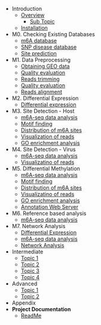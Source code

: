 - Introduction
  - [Overview](basics/overview.md)
    - [Sub Topic](basics/requirements/sub-topic.md)
  - [Installation](basics/installation.md)
- M0. Checking Existing Databases
  - [m6A database](M0_Checking_Existing_Databases/m6A_Atlas.md)
  - [SNP disease database](M0_Checking_Existing_Databases/RMDisease.md)
  - [Site prediction](M0_Checking_Existing_Databases/Whistle_Server.md)
- M1. Data Preprocessing
  - [Obtaining GEO data](M1_Data_Preprocessing/SRA_toolkit.md)
  - [Quality evaluation](M1_Data_Preprocessing/FASTQC.md)
  - [Reads trimming](M1_Data_Preprocessing/Trim_Galore.md)
  - [Quality evaluation](M1_Data_Preprocessing/Trumpet.md)
  - [Reads alignment](M1_Data_Preprocessing/Hisat2.md)
- M2. Differential Expression
  - [Differential expression](M2_Differential_Expression/Ballgown.md)
- M3. Site Detection - Host
  - [m6A-seq data analysis ](M3_Site_Detection_Host/exomePeak2.md)
  - [Motif finding](M3_Site_Detection_Host/STREME.md)
  - [Distribution of m6A sites](M3_Site_Detection_Host/MetaTX.md)
  - [Visualization of reads](M3_Site_Detection_Host/IGV.md)
  - [GO enrichment analysis](M3_Site_Detection_Host/DAVID.md)
- M4. Site Detection - Virus
  - [m6A-seq data analysis](M4_Site_Detection_Virus/exomePeak2.md)
  - [Visualizatino of reads](M4_Site_Detection_Virus/IGV.md)
- M5. Differential Methylation
  - [m6A-seq data analysis](M5_Differential_Methylation/exomePeak2.md)
  - [Motif finding](M5_Differential_Methylation/STREME.md)
  - [Distribution of m6A sites](M5_Differential_Methylation/MetaTX.md)
  - [Visualizatino of reads](M5_Differential_Methylation/IGV.md)
  - [GO enrichment analysis](M5_Differential_Methylation/DAVID.md)
  - [Annotation Web Server](M5_Differential_Methylation/RNAmod.md)
- M6. Reference based analysis
  - [m6A-seq data analysis](M6_Reference_Based_Analysis/exomePeak2.md)
- M7. Network Analysis
  - [Differential Expression](M7_Network_Analysis/Ballgown.md)
  - [m6A-seq data analysis](M7_Network_Analysis/exomePeak2.md)
  - [Network Analysis](M7_Network_Analysis/m6AFunViewer.md)
- Intermediate
  - [Topic 1](intermediate/topics-1.md)
  - [Topic 2](intermediate/topics-2.md)
  - [Topic 3](intermediate/topics-3.md)
  - [Topic 4](intermediate/topics-4.md)
- Advanced
  - [Topic 1](advanced/adv-topic-1.md)
  - [Topic 2](advanced/adv-topic-2.md)
- Appendix
- **Project Documentation**
  - [ReadMe](https://github.com/hibbitts-design/docsify-open-publishing-starter-kit/blob/master/README.md)
